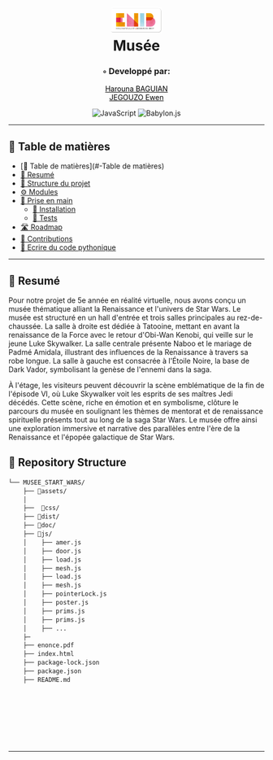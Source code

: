 <div align="center">
<h1 align="center">
<img src="./assets/enib_logo.png" width="100" />
<br>Musée</h1>

<h3>◦ Developpé par:</h3>
<div style="display:flex; flex-direction:column; text-align:center">
<a href="https://github.com/BAGUIAN01" style="color: black;text-align:center">Harouna BAGUIAN</a>
<a href="#" style="color: black;">JEGOUZO Ewen</a>


</div>


<p align="center">

<img src="https://img.shields.io/badge/JavaScript-323330?style=for-the-badge&logo=javascript&logoColor=F7DF1E" alt="JavaScript" />
<img src="https://img.shields.io/badge/Babylon.js-000000?style=for-the-badge&logo=babylon.js&logoColor=F89406" alt="Babylon.js" />




</p>
</div>

_ _ _

## 📖 Table de matières
- [📖 Table de matières](#-Table de matières)
- [📍 Resumé](#-Resumé)
- [📂 Structure du projet](#-repository-structure)
- [⚙️ Modules](#modules)
- [🚀 Prise en main](#-getting-started)
    - [🔧 Installation](#-installation)
    - [🧪 Tests](#-tests)
- [🛣 Roadmap](#-roadmap)
- [🤝 Contributions](#-contributing)
- [👏 Ecrire du code pythonique](#-acknowledgments)

---


## 📍 Resumé

Pour notre projet de 5e année en réalité virtuelle, nous avons conçu un musée thématique alliant la Renaissance et l'univers de Star Wars. Le musée est structuré en un hall d'entrée et trois salles principales au rez-de-chaussée. La salle à droite est dédiée à Tatooine, mettant en avant la renaissance de la Force avec le retour d'Obi-Wan Kenobi, qui veille sur le jeune Luke Skywalker. La salle centrale présente Naboo et le mariage de Padmé Amidala, illustrant des influences de la Renaissance à travers sa robe longue. La salle à gauche est consacrée à l'Étoile Noire, la base de Dark Vador, symbolisant la genèse de l'ennemi dans la saga.

À l'étage, les visiteurs peuvent découvrir la scène emblématique de la fin de l'épisode VI, où Luke Skywalker voit les esprits de ses maîtres Jedi décédés. Cette scène, riche en émotion et en symbolisme, clôture le parcours du musée en soulignant les thèmes de mentorat et de renaissance spirituelle présents tout au long de la saga Star Wars. Le musée offre ainsi une exploration immersive et narrative des parallèles entre l'ère de la Renaissance et l'épopée galactique de Star Wars.


## 📂 Repository Structure

```sh
└── MUSEE_START_WARS/
    ├── 📂assets/
    │   
    ├──  📂css/
    ├── 📂dist/
    ├── 📂doc/
    ├── 📂js/
    │    ├── amer.js
    │    ├── door.js
    │    ├── load.js
    │    ├── mesh.js
    │    ├── load.js
    │    ├── mesh.js
    │    ├── pointerLock.js
    │    ├── poster.js
    │    ├── prims.js
    │    ├── prims.js
    │    ├── ...
    ├─
    ├── enonce.pdf
    ├── index.html
    ├── package-lock.json
    ├── package.json
    ├── README.md
    
    
         
    


    

```

---